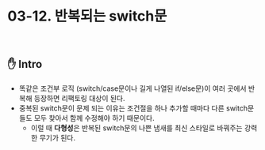 # 03-12. 반복되는 switch문

<br>

## :hand: Intro

- 똑같은 조건부 로직 (switch/case문이나 길게 나열된 if/else문)이 여러 곳에서 반복해 등장하면 리팩토링 대상이 된다.
- 중복된 switch문이 문제 되는 이유는 조건절을 하나 추가할 때마다 다른 switch문들도 모두 찾아서 함께 수정해야 하기 때문이다.
  - 이럴 때 **다형성**은 반복된 switch문의 나쁜 냄새를 최신 스타일로 바꿔주는 강력한 무기가 된다.

